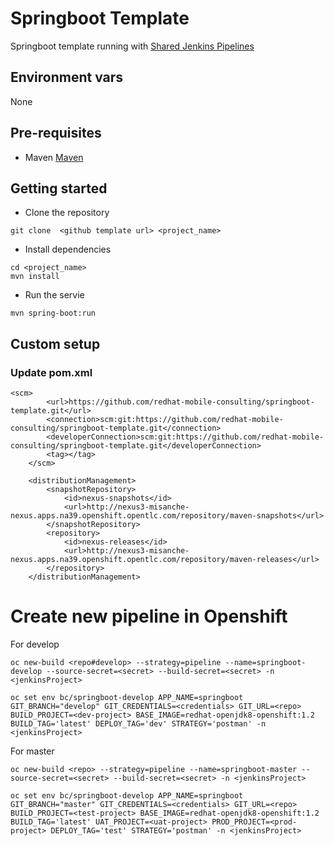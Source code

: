 # Springboot Template

Springboot template running with [Shared Jenkins Pipelines](https://github.com/redhat-mobile-consulting/shared-jenkins-pipelines)

## Environment vars
None
 
## Pre-requisites
- Maven [Maven](https://maven.apache.org/)


## Getting started
- Clone the repository
```
git clone  <github template url> <project_name>
```
- Install dependencies
```
cd <project_name>
mvn install
```
- Run the servie
```
mvn spring-boot:run
```

## Custom setup

### Update pom.xml
```
<scm>
        <url>https://github.com/redhat-mobile-consulting/springboot-template.git</url>
        <connection>scm:git:https://github.com/redhat-mobile-consulting/springboot-template.git</connection>
        <developerConnection>scm:git:https://github.com/redhat-mobile-consulting/springboot-template.git</developerConnection>
        <tag></tag>
    </scm>
    
    <distributionManagement>
        <snapshotRepository>
            <id>nexus-snapshots</id>
            <url>http://nexus3-misanche-nexus.apps.na39.openshift.opentlc.com/repository/maven-snapshots</url>
        </snapshotRepository>
        <repository>
            <id>nexus-releases</id>
            <url>http://nexus3-misanche-nexus.apps.na39.openshift.opentlc.com/repository/maven-releases</url>
        </repository>
    </distributionManagement>
```
# Create new pipeline in Openshift
For develop
```
oc new-build <repo#develop> --strategy=pipeline --name=springboot-develop --source-secret=<secret> --build-secret=<secret> -n <jenkinsProject>

oc set env bc/springboot-develop APP_NAME=springboot GIT_BRANCH="develop" GIT_CREDENTIALS=<credentials> GIT_URL=<repo> BUILD_PROJECT=<dev-project> BASE_IMAGE=redhat-openjdk8-openshift:1.2 BUILD_TAG='latest' DEPLOY_TAG='dev' STRATEGY='postman' -n <jenkinsProject>
```

For master
```
oc new-build <repo> --strategy=pipeline --name=springboot-master --source-secret=<secret> --build-secret=<secret> -n <jenkinsProject>

oc set env bc/springboot-develop APP_NAME=springboot GIT_BRANCH="master" GIT_CREDENTIALS=<credentials> GIT_URL=<repo> BUILD_PROJECT=<test-project> BASE_IMAGE=redhat-openjdk8-openshift:1.2 BUILD_TAG='latest' UAT_PROJECT=<uat-project> PROD_PROJECT=<prod-project> DEPLOY_TAG='test' STRATEGY='postman' -n <jenkinsProject>
```



